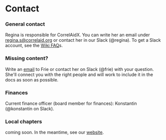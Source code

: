 # Contact

### General contact

Regina is responsible for CorrelAidX. You can write her an email under [regina.s@correlaid.org](mailto:regina.s@correlaid.org) or contact her in our Slack \(@regina\). To get a Slack account, see the [Wiki FAQ](https://docs.correlaid.org/wiki/faq)s. 

### Missing content?

Write an [email](mailto:frie.p@correlaid.org) to Frie or contact her on Slack \(@frie\) with your question. She'll connect you with the right people and will work to include it in the docs as soon as possible.

### Finances

Current finance officer \(board member for finances\): Konstantin \(@konstantin on Slack\).

### Local chapters

coming soon. In the meantime, see our [website](https://correlaid.org).

